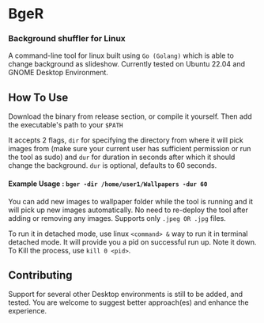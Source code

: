 # BgeR
### Background shuffler for Linux
A command-line tool for linux built using `Go (Golang)` which is able to change background as slideshow. Currently tested on Ubuntu 22.04 and GNOME Desktop Environment.


## How To Use
Download the binary from release section, or compile it yourself. Then add the executable's path to your `$PATH`

  It accepts 2 flags, `dir` for specifying the directory from where it will pick images from (make sure your current user has sufficient permission or run the tool as sudo) and `dur` for duration in seconds after which it should change the background. `dur` is optional,  defaults to 60 seconds.


  #### Example Usage : `bger -dir /home/user1/Wallpapers -dur 60`

  You can add new images to wallpaper folder while the tool is running and it will pick up new images automatically. No need to re-deploy the tool after adding or removing any images. Supports only `.jpeg OR .jpg` files.

  To run it in detached mode, use linux `<command> &` way to run it in terminal detached mode. It will provide you a pid on successful run up. Note it down. To Kill the process, use `kill 0 <pid>`.

## Contributing
Support for several other Desktop environments is still to be added, and tested. You are welcome to suggest better approach(es) and enhance the experience.  


